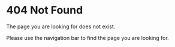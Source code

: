 # 404 Not Found

The page you are looking for does not exist.

Please use the navigation bar to find the page you are looking for.
